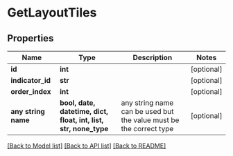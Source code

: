 # GetLayoutTiles


## Properties
Name | Type | Description | Notes
------------ | ------------- | ------------- | -------------
**id** | **int** |  | [optional] 
**indicator_id** | **str** |  | [optional] 
**order_index** | **int** |  | [optional] 
**any string name** | **bool, date, datetime, dict, float, int, list, str, none_type** | any string name can be used but the value must be the correct type | [optional]

[[Back to Model list]](../README.md#documentation-for-models) [[Back to API list]](../README.md#documentation-for-api-endpoints) [[Back to README]](../README.md)



